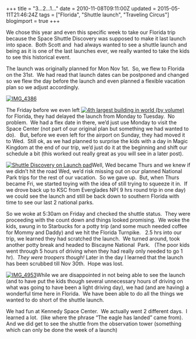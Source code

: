 +++
title = "3…2…1…"
date = 2010-11-08T09:11:00Z
updated = 2015-05-11T21:46:24Z
tags = ["Florida", "Shuttle launch", "Traveling Circus"]
blogimport = true 
+++

We chose this year and even this specific week to take our Florida trip because the Space Shuttle Discovery was supposed to make it last launch into space.&#160; Both Scott and&#160; had always wanted to see a shuttle launch and being as it is one of the last launches ever, we really wanted to take the kids to see this historical event. 

The launch was originally planned for Mon Nov 1st.&#160; So, we flew to Florida on the 31st.&#160; We had read that launch dates can be postponed and changed so we flew the day before the launch and even planned a flexible vacation plan so we adjust accordingly. 

[![IMG_4386](https://latc.s3.amazonaws.com/wp-content/uploads/2010/11/IMG_4386.jpg "IMG_4386")](https://latc.s3.amazonaws.com/wp-content/uploads/2010/11/IMG_4386.jpg)

The Friday before we even left [![4th largest building in world (by volume)](https://latc.s3.amazonaws.com/wp-content/uploads/2010/11/IMG_4410.jpg "4th largest building in world (by volume)")](https://latc.s3.amazonaws.com/wp-content/uploads/2010/11/IMG_4410.jpg)for Florida, they had delayed the launch from Monday to Tuesday.&#160; No problem.&#160; We had a flex date in there, we’d just use Monday to visit the Space Center (not part of our original plan but something we had wanted to do).&#160;&#160; But, before we even left for the airport on Sunday, they had moved it to Wed.&#160; Still ok, as we had planned to surprise the kids with a day in Magic Kingdom at the end of our trip, we’d just do it at the beginning and shift our schedule a bit (this worked out really great as you will see in a later post).&#160; 

[![Shuttle Discovery on Launch pad](https://latc.s3.amazonaws.com/wp-content/uploads/2010/11/IMG_4427.jpg "Shuttle Discovery on Launch pad")](https://latc.s3.amazonaws.com/wp-content/uploads/2010/11/IMG_4427.jpg)Well, Wed became Thurs and we knew if we didn’t hit the road Wed, we’d risk missing out on our planned National Park trips for the rest of our vacation.&#160; So we gave up.&#160; But, when Thurs became Fri, we started toying with the idea of still trying to squeeze it in.&#160; If we drove back up to KSC from Everglades NP( 9 hrs round trip in one day) we could see the launch and still be back down to southern Florida with time to see our last 2 national parks.&#160; 

So we woke at 5:30am on Friday and checked the shuttle status.&#160; They were proceeding with the count down and things looked promising.&#160; We woke the kids, swung in to Starbucks for a potty trip (and some much needed coffee for Mommy and Daddy) and we hit the Florida Turnpike.&#160;&#160; 2.5 hrs into our trip, we learned they had scratched the launch.&#160; We turned around, took another potty break and headed to Biscayne National&#160; Park.&#160;&#160; (The poor kids went through 5 hours of driving when they had really only needed to go 1 hr).&#160; _They were troopers though!_ Later in the day I learned that the launch has been scrubbed till Nov 30th.&#160; Hope was lost.

[![IMG_4953](https://latc.s3.amazonaws.com/wp-content/uploads/2010/11/IMG_4953.jpg "IMG_4953")](https://latc.s3.amazonaws.com/wp-content/uploads/2010/11/IMG_4953.jpg)While we are disappointed in not being able to see the launch (and to have put the kids though several unnecessary hours of driving on what was going to have been a light driving day), we had (and are having) a wonderful time here in Florida.&#160; We have been able to do all the things we wanted to do short of the shuttle launch.

We had fun at Kennedy Space Center.&#160; We actually went 2 different days.&#160; I learned a lot.&#160; (like where the phrase “The eagle has landed” came from).&#160; And we did get to see the shuttle from the observation tower (something which can only be done the week of a launch)
